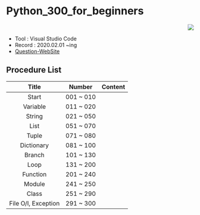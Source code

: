 # Python_300_for_beginners

<div align="right"><a href="https://hits.seeyoufarm.com"/><img src="https://hits.seeyoufarm.com/api/count/incr/badge.svg?url=https://github.com/eona1301/Python_300_for_beginners"/></a></div>

- Tool : Visual Studio Code
- Record : 2020.02.01 ~ing
- [Question-WebSite](https://wikidocs.net/book/922)

## Procedure List

|        Title        |  Number   | Content |
| :-----------------: | :-------: | :-----: |
|        Start        | 001 ~ 010 |         |
|      Variable       | 011 ~ 020 |         |
|       String        | 021 ~ 050 |         |
|        List         | 051 ~ 070 |         |
|        Tuple        | 071 ~ 080 |         |
|     Dictionary      | 081 ~ 100 |         |
|       Branch        | 101 ~ 130 |         |
|        Loop         | 131 ~ 200 |         |
|      Function       | 201 ~ 240 |         |
|       Module        | 241 ~ 250 |         |
|        Class        | 251 ~ 290 |         |
| File O/I, Exception | 291 ~ 300 |         |
